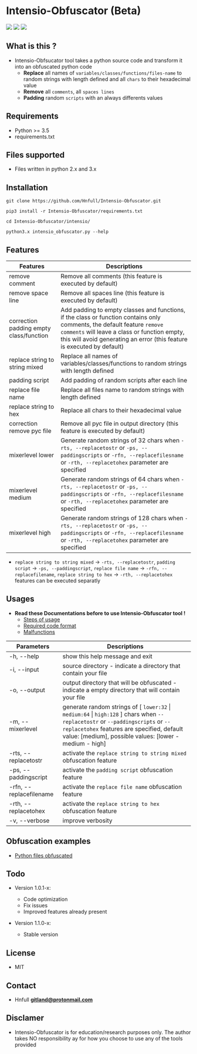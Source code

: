 # Intensio-Obfuscator (Beta)

![](https://img.shields.io/badge/Python->=3.5-blue.svg)
![](https://img.shields.io/badge/Version-1.0.6-green.svg)
![](https://img.shields.io/badge/Licence-MIT-red.svg)

## What is this ?
- Intensio-Obfsucator tool takes a python source code and transform it into an obfuscated python code
  - **Replace** all names of `variables/classes/functions/files-name` to random strings with length defined and all `chars` to their hexadecimal value
  - **Remove** all `comments`, all `spaces lines`
  - **Padding** random `scripts` with an always differents values

## Requirements
- Python >= 3.5
- requirements.txt

## Files supported
- Files written in python 2.x and 3.x 

## Installation
`git clone https://github.com/Hnfull/Intensio-Obfuscator.git`

`pip3 install -r Intensio-Obfuscator/requirements.txt`

`cd Intensio-Obfuscator/intensio/`

`python3.x intensio_obfuscator.py --help`

## Features
| Features | Descriptions |
| ------ | ------ |
| remove comment | Remove all comments (this feature is executed by default) |
| remove space line | Remove all spaces line (this feature is executed by default) |
| correction padding empty class/function | Add padding to empty classes and functions, if the class or function contains only comments, the default feature `remove comments` will leave a class or function empty, this will avoid generating an error (this feature is executed by default) |
| replace string to string mixed | Replace all names of variables/classes/functions to random strings with length defined|
| padding script | Add padding of random scripts after each line|
| replace file name | Replace all files name to random strings with length defined |
| replace string to hex | Replace all chars to their hexadecimal value |
| correction remove pyc file | Remove all pyc file in output directory (this feature is executed by default) |
| mixerlevel lower | Generate random strings of 32 chars when `-rts, --replacetostr` or `-ps, --paddingscripts` or `-rfn, --replacefilesname` or `-rth, --replacetohex` parameter are specified |
| mixerlevel medium | Generate random strings of 64 chars when `-rts, --replacetostr` or `-ps, --paddingscripts` or `-rfn, --replacefilesname` or `-rth, --replacetohex` parameter are specified |
| mixerlevel high | Generate random strings of 128 chars when `-rts, --replacetostr` or `-ps, --paddingscripts` or `-rfn, --replacefilesname` or `-rth, --replacetohex` parameter are specified |

- `replace string to string mixed` -> `-rts, --replacetostr`, `padding script` -> `-ps, --paddingscript`, `replace file name` -> `-rfn, --replacefilename`, `replace string to hex` -> `-rth, --replacetohex` features can be executed separatly

## Usages
- **Read these Documentations before to use Intensio-Obfuscator tool !**
    - [Steps of usage](docs/steps_usage/python_steps_usage.md)
    - [Required code format](docs/recommendations/python_code_recommendations.md)
    - [Malfunctions](docs/malfunctions/python_code_malfunctions.md)
    
| Parameters | Descriptions |
| ------ | ------ |
| -h, --help | show this help message and exit |
| -i, --input  | source directory - indicate a directory that contain your file |
| -o, --output | output directory that will be obfuscated - indicate a empty directory that will contain your file |
| -m, --mixerlevel | generate random strings of [ `lower:32` \| `medium:64` \| `high:128` ] chars when `--replacetostr` or `--paddingscripts` or `--replacetohex` features are specified, default value: [medium], possible values: [lower - medium - high]|
| -rts, --replacetostr | activate the `replace string to string mixed` obfuscation feature |
| -ps, --paddingscript | activate the `padding script` obfuscation feature |
| -rfn, --replacefilename | activate the `replace file name` obfuscation feature |
| -rth, --replacetohex | activate the `replace string to hex` obfuscation feature |
| -v, --verbose | improve verbosity |

## Obfuscation examples 
- [Python files obfuscated](docs/examples/python_code_examples.md)

## Todo
- Version 1.0.1-x:
    - Code optimization
    - Fix issues
    - Improved features already present
    
- Version 1.1.0-x:
    - Stable version

## License
- MIT

## Contact
- Hnfull **gitland@protonmail.com**

## Disclamer
- Intensio-Obfuscator is for education/research purposes only. The author takes NO responsibility ay for how you choose to use any of the tools provided

